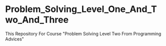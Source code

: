 # Problem_Solving_Level_One_And_Two_And_Three
This Repository For Course "Problem Solving Level Two From Programming Advices"
